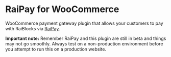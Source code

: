 # RaiPay for WooCommerce
WooCommerce payment gateway plugin that allows your customers to pay with RaiBlocks via [RaiPay](https://raipay.io/).

**Important note:** Remember RaiPay and this plugin are still in beta and things may not go smoothly. Always test on a non-production environment before you attempt to run this on a production website.